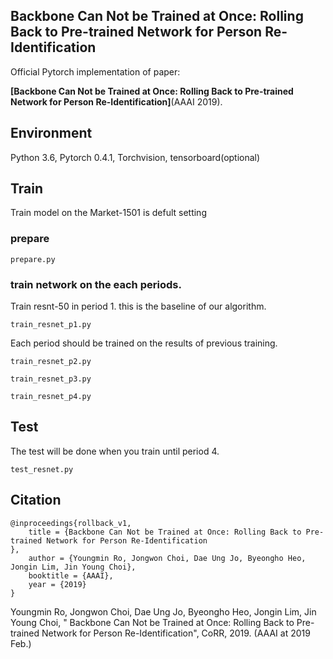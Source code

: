 ## Backbone Can Not be Trained at Once: Rolling Back to Pre-trained Network for Person Re-Identification

Official Pytorch implementation of paper:

**[Backbone Can Not be Trained at Once: Rolling Back to Pre-trained Network for Person Re-Identification]**(AAAI 2019).


## Environment
Python 3.6, Pytorch 0.4.1, Torchvision, tensorboard(optional)


## Train 
Train model on the Market-1501 is defult setting

### prepare
```
prepare.py 
```
### train network on the each periods. 

Train resnt-50 in period 1. this is the baseline of our algorithm.
```
train_resnet_p1.py
```

Each period should be trained on the results of previous training.
```
train_resnet_p2.py
```

```
train_resnet_p3.py
```

```
train_resnet_p4.py
```

## Test

The test will be done when you train until period 4. 

```
test_resnet.py
```



## Citation

```
@inproceedings{rollback_v1,
	title = {Backbone Can Not be Trained at Once: Rolling Back to Pre-trained Network for Person Re-Identification
},
	author = {Youngmin Ro, Jongwon Choi, Dae Ung Jo, Byeongho Heo, Jongin Lim, Jin Young Choi},
	booktitle = {AAAI},
	year = {2019}
}
```
Youngmin Ro, Jongwon Choi, Dae Ung Jo, Byeongho Heo, Jongin Lim, Jin Young Choi, "
Backbone Can Not be Trained at Once: Rolling Back to Pre-trained Network for Person Re-Identification", CoRR, 2019. (AAAI at 2019 Feb.)



